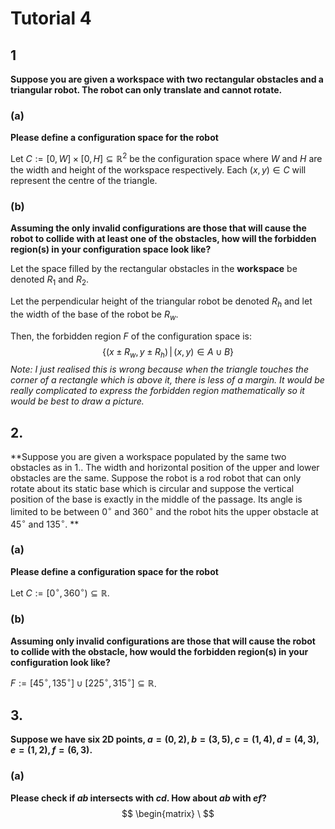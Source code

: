 # Tutorial 4

## 1

**Suppose you are given a workspace with two rectangular obstacles and a triangular robot. The robot can only translate and cannot rotate.**

### (a)

**Please define a configuration space for the robot**

Let $C := [0, W] \times [0, H] \subseteq \mathbb{R}^2$ be the configuration space where $W$ and $H$ are the width and height of the workspace respectively. Each $(x, y) \in C$ will represent the centre of the triangle.

### (b)

**Assuming the only invalid configurations are those that will cause the robot to collide with at least one of the obstacles, how will the forbidden region(s) in your configuration space look like?**

Let the space filled by the rectangular obstacles in the **workspace** be denoted $R_1$ and $R_2$.

Let the perpendicular height of the triangular robot be denoted $R_h$ and let the width of the base of the robot be $R_w$.

Then, the forbidden region $F$ of the configuration space is:
$$
\{(x \pm R_w, y \pm R_h) \, | \, (x, y) \in A \cup B \}
$$
*Note: I just realised this is wrong because when the triangle touches the corner of a rectangle which is above it, there is less of a margin. It would be really complicated to express the forbidden region mathematically so it would be best to draw a picture.* 

## 2.

**Suppose you are given a workspace populated by the same two obstacles as in 1.. The width and horizontal position of the upper and lower obstacles are the same. Suppose the robot is a rod robot that can only rotate about its static base which is circular and suppose the vertical position of the base is exactly in the middle of the passage. Its angle is limited to be between $0^\circ$ and $360^\circ$ and the robot hits the upper obstacle at $45^\circ$ and $135^\circ$. **

### (a)

**Please define a configuration space for the robot**

Let $C := [0^\circ, 360^\circ) \subseteq \mathbb{R}$.

### (b)

**Assuming only invalid configurations are those that will cause the robot to collide with the obstacle, how would the forbidden region(s) in your configuration look like?**

$F := [45^\circ, 135^\circ] \cup [225^\circ, 315^\circ] \subseteq \mathbb{R}$.



## 3.

**Suppose we have six 2D points, $a=(0,2), b=(3,5), c=(1,4), d=(4,3), e=(1,2),f=(6,3)$.**

### (a)

**Please check if $ab$ intersects with $cd$. How about $ab$ with $ef$?**
$$
\begin{matrix}
\
$$
